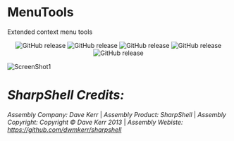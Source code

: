 # MenuTools

Extended context menu tools

<p align="center">
  <img src="https://img.shields.io/github/issues/xCONFLiCTiONx/MenuTools" alt="GitHub release">
  <img src="https://img.shields.io/github/forks/xCONFLiCTiONx/MenuTools" alt="GitHub release">
  <img src="https://img.shields.io/github/stars/xCONFLiCTiONx/MenuTools" alt="GitHub release">
  <img src="https://img.shields.io/github/license/xCONFLiCTiONx/MenuTools" alt="GitHub release">
  <img src="https://img.shields.io/twitter/url?url=https%3A%2F%2Fgithub.com%2FxCONFLiCTiONx%2FMenuTools" alt="GitHub release">
</p>

![ScreenShot1](https://raw.githubusercontent.com/mikeyhalla/MenuTools/master/Screenshot.jpg)
  
*SharpShell Credits:*
===================  
*Assembly Company: Dave Kerr* | *Assembly Product: SharpShell* | *Assembly Copyright: Copyright © Dave Kerr 2013* | *Assembly Webiste: https://github.com/dwmkerr/sharpshell*